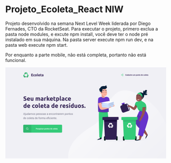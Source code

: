 # Projeto_Ecoleta_React NlW
Projeto desenvolvido na semana Next Level Week liderada por Diego Fernades, CTO da RocketSeat.
Para executar o projeto, primero exclua a pasta node modules, e excute npm install, você deve ter o node pré instalado em sua máquina.
Na pasta server execute npm run dev, e na pasta web execute npm start.

Por enquanto a parte mobile, não está completa, portanto não está funcional.

![Ecoleta](https://github.com/RichardFelipe-collab/Projeto_Ecoleta_React/blob/master/ecoleta.png)
